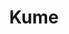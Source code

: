---
layout: place
title: "Kume"
permalink: /new-hampshire/epping/kume.html
stateAbbr: NH
stateName: New Hampshire
cityName: Epping
seo:
  name: "Kume"
  type: Restaurant
  links: https://www.kume-epping.com/
description: "Looking for sushi in Epping, New Hampshire? Check out Kume for a delightful Japanese dining experience. Enjoy a variety of sushi and other dishes in a welcom..."
place_id: ChIJoQ0gf13x4okRkgWQ2pNNkNs
photos:
  - name: >-
      places/ChIJoQ0gf13x4okRkgWQ2pNNkNs/photos/AeeoHcKpZdko5cZPG7KAeseIG1V-AkFcNHB8wTlPoIIhWjOfg51FITczdjM1tI2lM46Sh_VqSs5-of0kBAAArHJWJokrTvUg__6iBdYLqqiPftgfaf1UVYW7X1vYGnUFc_2kMBLwtLLWFG_G_VowZhOGU5hkaE8VGeLcAnLSp8aBahTmx_iQ7YrcQHQnLQS4U9qnNONaOGBvcMDG9-y3LM0flceeYV9K4W0nTVmDwe0KvVql8JvkhzKOT6Vr9WAKayAoJpVWy6_HGPrq-8HX5fKtAw89dMCxUbKNhub6h2NU1z5nvvSn1jkYRisQBFfIjB6Y7tkCx-cTQzvA5Ca3VRZA5XAjothW-Ma9-ABBxQfrXBFFRYPEMrsTLulZejc_KRz8OHbvD8BMZYsEp5Fj9b3_AZLHOSF3ftcI36SbXVUFNIsPnQ
    widthPx: 3332
    heightPx: 1636
    authorAttributions:
      - displayName: R Houseman
        uri: https://maps.google.com/maps/contrib/111018335236251140654
        photoUri: >-
          https://lh3.googleusercontent.com/a/ACg8ocLcj1MitlrNGOiCxvJAs6AmrTMTKxi0Bi3PmL41oBkAgu3hxQ=s100-p-k-no-mo
    flagContentUri: >-
      https://www.google.com/local/imagery/report/?cb_client=maps_api_places.places_api&image_key=!1e10!2sCIHM0ogKEICAgID2oYWXPw&hl=en-US
    googleMapsUri: >-
      https://www.google.com/maps/place//data=!3m4!1e2!3m2!1sCIHM0ogKEICAgID2oYWXPw!2e10!4m2!3m1!1s0x89e2f15d7f200da1:0xdb904d93da900592
  - name: >-
      places/ChIJoQ0gf13x4okRkgWQ2pNNkNs/photos/AeeoHcIlSp1ky3bi0qmU8UFXtRLSLXuJIrOEjDSbKB7uoanSB8j2JzdOdXaLHhEZcpAexUy72qK32YDIpZnPGP1tpqyahLEH7y1QTZKVWEUYELEdRRDpagUvZuro9YVbmPjaieYODCkVnua5HvD541emKa158sb_to5g0GUn_SAJZWTL4Ele8QPKtiOS3oc9C2WoJ9X9DsCKgTjuiJv9pjHHCjNU5i6hmky6qjD7Br1WA6wPzT8YCS5bH-9T4kZ1ixFsFXBwXk3YgyJd9d1vF0ppu5L5yoRO_I85U2EtgapLAOha07Rov160lZzK9w32hZYEmvpEzyqOTRosRaBaO8x1qGedcpZ7XoLsrPG4nVG0TmuKQWuWupuUNUHZOwLoTOHTfu4dNDx_g_m9p6pc6t7uvwHY6LIZpcxWnoW_mRJeKmr4iGI
    widthPx: 2592
    heightPx: 1456
    authorAttributions:
      - displayName: Kathleen Hawkes
        uri: https://maps.google.com/maps/contrib/108594920730920724545
        photoUri: >-
          https://lh3.googleusercontent.com/a-/ALV-UjWXHlzrt5C6UtWh4Wc1vOWH7YJWGVjqluCDrdWDQ2J4aVt91ITJxw=s100-p-k-no-mo
    flagContentUri: >-
      https://www.google.com/local/imagery/report/?cb_client=maps_api_places.places_api&image_key=!1e10!2sCIHM0ogKEICAgIDEsLuwvAE&hl=en-US
    googleMapsUri: >-
      https://www.google.com/maps/place//data=!3m4!1e2!3m2!1sCIHM0ogKEICAgIDEsLuwvAE!2e10!4m2!3m1!1s0x89e2f15d7f200da1:0xdb904d93da900592
  - name: >-
      places/ChIJoQ0gf13x4okRkgWQ2pNNkNs/photos/AeeoHcJncsa3lbYAsjWl1w4DaXaAlHmS8onS9z1M7YgQguW_ghoo9m2piG_x1uDpUvTOXe5lF6SJ9Qu4Xg5aBmLFsRP5JoA7jReLPKXXs0iKA5hsT0XBkeeC5j1rP6Vzxnkben1OzJD7yTcF0jZ3_kWYrvQQ1C1bWYUNVrWxvUp2LvKpNpRtNd7c9DlUVDAsawPU7HbR8AyLGG0jq-MiLB0fxVTSmNeK5PKYqNIysv_Xfs-GtfzRH30CyLRtav_Pykdw14r6GEfIVyXe11Z7JZTY1DzqLB3zWjtikIgC__zwTTx2kIXpcAwWBt5pRGfwPKhG5bl-UAqnLxSYX1-wTKbBgm2dv1L4_FCNXiYA5JGezoVB3_c3pIlv5nzYMGm8_2Bef101leNKAOduBnT2d4Zfv_Z-eH5ydqeroiTyYA9lBMA9Bw
    widthPx: 3000
    heightPx: 4000
    authorAttributions:
      - displayName: Tiffany Tononi
        uri: https://maps.google.com/maps/contrib/111308129805927493102
        photoUri: >-
          https://lh3.googleusercontent.com/a-/ALV-UjW_ZW85RrNUpr9FvuJXpaeBp60UbFFk86JGZAnFQEa5x0n9gRQ=s100-p-k-no-mo
    flagContentUri: >-
      https://www.google.com/local/imagery/report/?cb_client=maps_api_places.places_api&image_key=!1e10!2sCIHM0ogKEICAgICHwtn2LQ&hl=en-US
    googleMapsUri: >-
      https://www.google.com/maps/place//data=!3m4!1e2!3m2!1sCIHM0ogKEICAgICHwtn2LQ!2e10!4m2!3m1!1s0x89e2f15d7f200da1:0xdb904d93da900592
  - name: >-
      places/ChIJoQ0gf13x4okRkgWQ2pNNkNs/photos/AeeoHcL71To4DU-LvFaM6rtQfC6SVJw44QmsW0ReLE-qVxYgpYXRRCkXmCXhKTyNayjvxtOkmh9yWb533S9A8zJ_gJHLcVuCf4JxhflWW-e2Q2ShoBVAfwiEHY1iwZjT5xr9fiW4IT3se2Q7eBUVoYKbTtSX1dc34lKzMIfPDVHCfCCDQnxaePKG7HxHh7IqHERtdH5Sz-M-RLqnG1_0uJnRFATyXCcJSmFImqH9Mso3eQxE5f4BN8PBX8ssc6aOTvjIDGmrfTSPwi1wAu_w1beysQ1d2FYrvWp2uLPOVG3IsLuoM26Dp_E7beLlePMv0cqlFhOCYovnwBmj8Hl1eKe-WgbKgtHm44zBwZ6dpD9dnbipOpnAftl8Y3p2w0gqN5EDVX77RCspiUgnc6zYzv0_rMPY3jAmnCdYDnpI0mV9yMsSlm0
    widthPx: 1440
    heightPx: 1080
    authorAttributions:
      - displayName: Bing Gao
        uri: https://maps.google.com/maps/contrib/102053516001273139175
        photoUri: >-
          https://lh3.googleusercontent.com/a-/ALV-UjU0r9cjMlzGCMkNvBryXju6Fv2NpSbZW7k_QqAKMPPrSx2087qP=s100-p-k-no-mo
    flagContentUri: >-
      https://www.google.com/local/imagery/report/?cb_client=maps_api_places.places_api&image_key=!1e10!2sCIHM0ogKEICAgIC7qJ-4vgE&hl=en-US
    googleMapsUri: >-
      https://www.google.com/maps/place//data=!3m4!1e2!3m2!1sCIHM0ogKEICAgIC7qJ-4vgE!2e10!4m2!3m1!1s0x89e2f15d7f200da1:0xdb904d93da900592
  - name: >-
      places/ChIJoQ0gf13x4okRkgWQ2pNNkNs/photos/AeeoHcJjmjO4Ikifglt0JJYP2CCPmqCIFh4ddiM2mkWrjjRoEqG7S90re-afTv1UCJ2viYGoXyXX7g0v_6EQknbSTw2cvptYzLHS-pM21NeLVheCysAaPMjJ_IbqTAK55XuyoEPQ1pkBZEFk3JgHcSQSzU5uCq482Nsg1PIz_KgITUPTP9BSAmepim1PluQfpkFP8w9FKJCaRRq8Ihb2HQWUPmVj6QCBGLF4utroKrrlAfVM8rbtiiMClo4Ye2A-rg12Ddl-qhnTLJ1dZptbSDcBNqcxIdeanhVnk9mMyk9EngcJUquBjoG6ul44ZNJ2dtv8ySKixhrO8F_B91_Hcr6L0iYHu1hRGLwHJ3E-M7hEQWG3PsPppX7u9lg2CLZI5zlFwPQFgPg1t6w9JJjUIikkXPDFVc-oXWQlxoRgIRps-bOBHLVS
    widthPx: 4000
    heightPx: 2252
    authorAttributions:
      - displayName: Iam Noone
        uri: https://maps.google.com/maps/contrib/111529491327016136402
        photoUri: >-
          https://lh3.googleusercontent.com/a-/ALV-UjUXQcFQl_1VzbfBl-h5HvkEAXvTRObTIFBKiwU_B43D6N4blGDa=s100-p-k-no-mo
    flagContentUri: >-
      https://www.google.com/local/imagery/report/?cb_client=maps_api_places.places_api&image_key=!1e10!2sCIHM0ogKEICAgIDB-MnclwE&hl=en-US
    googleMapsUri: >-
      https://www.google.com/maps/place//data=!3m4!1e2!3m2!1sCIHM0ogKEICAgIDB-MnclwE!2e10!4m2!3m1!1s0x89e2f15d7f200da1:0xdb904d93da900592
  - name: >-
      places/ChIJoQ0gf13x4okRkgWQ2pNNkNs/photos/AeeoHcJwungnS-NMI_djie5X01Jhgo_0WqUZyeR2tBpDE58hCjXRhvSVNEOTE---870LFAeRoFwZ0tjhcoR3qXUx2VZkJ06nLo4No1xv7IDvgQD8L8MTdg7r5eIehBrj4XqEYdfuqmTLE-PJvHZ_lX_LY-V4XT4uzYBmMLnbwR3j3Di4l9P4XW9guF9nluHEikk5_7fvm2spfg8CT18guXFwvDU-qbURYYi2ehSWCGo-z9IjGwDI6uAlQdG9gDDyKlIoYppiUuk1LvV8VLfjvJOktjOr4PKMvByGysu2-k2id_q6L_DaZpPSm_CtIjF-EbRsOPbx0AKTQxZRDisyhs_6gYNCAff0kK8cGn1mgxYa550G8mzLRPoYnmZxgkyXcf-ejAxa0U7qbPEh3FEjkCwFH8DlHACcNUtdAE__yBuJ8T5JFg
    widthPx: 4080
    heightPx: 3072
    authorAttributions:
      - displayName: Donna Brady
        uri: https://maps.google.com/maps/contrib/115141082574859331828
        photoUri: >-
          https://lh3.googleusercontent.com/a/ACg8ocIfp1V7UTLcYQp2ExG6JptD6SuMtZiDrCGyDbnk9ZWR4Xg0yA=s100-p-k-no-mo
    flagContentUri: >-
      https://www.google.com/local/imagery/report/?cb_client=maps_api_places.places_api&image_key=!1e10!2sCIHM0ogKEICAgICn-7uvNQ&hl=en-US
    googleMapsUri: >-
      https://www.google.com/maps/place//data=!3m4!1e2!3m2!1sCIHM0ogKEICAgICn-7uvNQ!2e10!4m2!3m1!1s0x89e2f15d7f200da1:0xdb904d93da900592
  - name: >-
      places/ChIJoQ0gf13x4okRkgWQ2pNNkNs/photos/AeeoHcJMf5Hw8pGVJp_w57gagLpPcyWUj1Fo6N_IYulhPGAQjHx38OcIR8YN3C2rzHLfAkzLg_5-LN0FusxhOGqLcDSVUTT8WyaHzFhrFSOy-kBVM4lM6BDk1_ZsKM2KTT5Pcio8E-9od4F45sFMoxprMdsILkqDfVZ09MMNEnL3KezU6FDFbmxu5aILLMMlAGl3wGDn0fy_mdswnmR_PE6xymXm4ixb6G_RpN-TeMiuvIzeidlYwcpggzaVupZdG6wjwY1Mw9YHRj9PqO8m4e130htV5hk7rQp047neGRcKaplIs_zvJFuda1CmT0CKsLC0Ss8_KDSG1_gth9WQaCwbg8QZ9xG4C8yKC1z5UG-sHAw1VhvRZLtz7Q_lldhmcHcVcaOT_3xkDJisWd1lYiJpvYKN8j06hu5h8PbSjgjRXATJj8SK
    widthPx: 3000
    heightPx: 4000
    authorAttributions:
      - displayName: Carlyle Johnson
        uri: https://maps.google.com/maps/contrib/113717088958627492570
        photoUri: >-
          https://lh3.googleusercontent.com/a-/ALV-UjUVQd2BaxVWe-PNskEL3ydlmKNL3PSWBMbRIqOrvqAWjEsX-Q=s100-p-k-no-mo
    flagContentUri: >-
      https://www.google.com/local/imagery/report/?cb_client=maps_api_places.places_api&image_key=!1e10!2sCIHM0ogKEICAgICWqOnklAE&hl=en-US
    googleMapsUri: >-
      https://www.google.com/maps/place//data=!3m4!1e2!3m2!1sCIHM0ogKEICAgICWqOnklAE!2e10!4m2!3m1!1s0x89e2f15d7f200da1:0xdb904d93da900592
  - name: >-
      places/ChIJoQ0gf13x4okRkgWQ2pNNkNs/photos/AeeoHcJz8TCQUdVok06zGQ-jj20fwAMG5926TgxaDzm4JIoiZil_gJRV_v3XPOOiFAVY2ZA4DhwM1488McJ7OMxm84FgoXgjyIQ4LPoeKTV60v_vZMWSN-PTOpjSXgNb0PvN0SHvfQspCyBUCP6iT0zybXVePcWol30-j2ZxVpK3Wf01QDWBfXN98vBp8TkggMJsgmSJV6k3WWOpvQO9N-6CMbc_omn0IxPN3M-Twdjd4U1LgsRiP1SludT-Mh6es1ROYpMhqd4YZsnZ0HOgWnslkNoKf_8prvjAqpl9XxVHOYimQPm0DwRQRB_xWJ3BJ_fTMt3XoIz71S_zHvht34PkBwp9tZbu6u4zEIDIbGIkRm3IB2sSDBJ8FelVTfwThv5wlrOQfyzI5I6muxSk3eV5EuIvwULs6IBxtE_teltQRes2eusz
    widthPx: 4032
    heightPx: 3024
    authorAttributions:
      - displayName: Gino Filicetti
        uri: https://maps.google.com/maps/contrib/100902895376853011666
        photoUri: >-
          https://lh3.googleusercontent.com/a-/ALV-UjVVqRKLTcFvRjCktbxv_QsBIEPSr7WPRCO78Os0rsQgR7YY2xQ=s100-p-k-no-mo
    flagContentUri: >-
      https://www.google.com/local/imagery/report/?cb_client=maps_api_places.places_api&image_key=!1e10!2sCIHM0ogKEICAgICa7Y2z_gE&hl=en-US
    googleMapsUri: >-
      https://www.google.com/maps/place//data=!3m4!1e2!3m2!1sCIHM0ogKEICAgICa7Y2z_gE!2e10!4m2!3m1!1s0x89e2f15d7f200da1:0xdb904d93da900592
  - name: >-
      places/ChIJoQ0gf13x4okRkgWQ2pNNkNs/photos/AeeoHcIR40U-eRuBg7H3thiuhOy6DPioMHr_MIUpRPl9l-OnlUGWaxNhK-bPyswi01MGH021Xu7_XzuLdb5k8SqiOMWVgp6LZzuCbpBo8RiW9MgnfmPwEducBlDxyoX2Sv9rmPbmpxshAjhmMWDSrHHbnbaBciISiU5fsY7zr5dY5rH_yhGL4Xm3snfW6Yl7KSXWAbPFLF40k3UZUkWYJK1zw7P_Y0bLmBXsC8jWvghXMFZ92j60Yfjkfe0fKBSqpWaqomIlZyqJktQ7sYTJKTm2FuWZrJvTempGY723rUu6COr4I3oIUikj3w-hvZZX-R9n-Udl0-RwwK679Era0CZAmMNt3js-cvP9ev-QjMQQiiRu8J10tbpcELH2mRHJbexb1_XqfvPGW0UJw8N-i8E5wcPFOpIOOTd-JTs6046xDdJNWA
    widthPx: 4032
    heightPx: 3024
    authorAttributions:
      - displayName: Aaron Haines
        uri: https://maps.google.com/maps/contrib/101360107968881392463
        photoUri: >-
          https://lh3.googleusercontent.com/a-/ALV-UjWyvSkaygBgm0s4Z0ESBijy0fl2Ya-XPhaNltiHE7Bjzcd0G9rZIQ=s100-p-k-no-mo
    flagContentUri: >-
      https://www.google.com/local/imagery/report/?cb_client=maps_api_places.places_api&image_key=!1e10!2sCIHM0ogKEICAgICM0pqXOQ&hl=en-US
    googleMapsUri: >-
      https://www.google.com/maps/place//data=!3m4!1e2!3m2!1sCIHM0ogKEICAgICM0pqXOQ!2e10!4m2!3m1!1s0x89e2f15d7f200da1:0xdb904d93da900592
  - name: >-
      places/ChIJoQ0gf13x4okRkgWQ2pNNkNs/photos/AeeoHcL80InyPYkWS3OH0qN2jIKZ-_EOpVgWYkOKBAvKhS760z32fMe93-4v7QYlNGVM7EXgt9MuNQazIxj26JURjWeUwq2qz3rZISH6gHXBqn6XfuIG4ZhYBMBUakH_7pcDtWAkssK3tkNfU2ou3iiSqa6xHHwFN1Iof3KVoe_RaXiv_L7BVCJZ6Nkskc-jLxLBmbZ2TeRQVScYe4XxbvhykoGf-SptjO9gTPldES6910rH-zR8f87boHvYaaXbIlfaWnO_o3xstZ2bL25wUWLUaxEByH84cKhV4ttV1loX31FmDee1FQm9hLSSaOZxWJMTQiAZiw5NUVXJPpG9XFBqXmSNJ8BqlZp7-2L8r1Db_cT7zAu8_g8-FO7Coo7cAX1qk4Zz6zq3zIqVVUBN4aMAnQ3ct3aYPQ5ie8p-r4efV-7odgXI
    widthPx: 3000
    heightPx: 4000
    authorAttributions:
      - displayName: Jerod Tier
        uri: https://maps.google.com/maps/contrib/104779368783230818132
        photoUri: >-
          https://lh3.googleusercontent.com/a-/ALV-UjUgsHBlBHVBV2PfNB7tpuvucXgVTnfJNjFCuQynplfDSzOp3NBUNw=s100-p-k-no-mo
    flagContentUri: >-
      https://www.google.com/local/imagery/report/?cb_client=maps_api_places.places_api&image_key=!1e10!2sCIHM0ogKEICAgICpzMSs8gE&hl=en-US
    googleMapsUri: >-
      https://www.google.com/maps/place//data=!3m4!1e2!3m2!1sCIHM0ogKEICAgICpzMSs8gE!2e10!4m2!3m1!1s0x89e2f15d7f200da1:0xdb904d93da900592
address: 24 Calef Hwy, Epping, NH 03042, USA
street: 24 Calef Hwy
city: Epping
state: NH
zip: '03042'
country: USA
neighborhood: null
latitude: '43.024437'
longitude: '-71.075660'
accessibility_options:
  wheelchairAccessibleParking: true
  wheelchairAccessibleEntrance: true
  wheelchairAccessibleRestroom: true
  wheelchairAccessibleSeating: true
business_status: OPERATIONAL
name: Kume
google_maps_links:
  directionsUri: >-
    https://www.google.com/maps/dir//''/data=!4m7!4m6!1m1!4e2!1m2!1m1!1s0x89e2f15d7f200da1:0xdb904d93da900592!3e0
  placeUri: https://maps.google.com/?cid=15821230788374955410
  writeAReviewUri: >-
    https://www.google.com/maps/place//data=!4m3!3m2!1s0x89e2f15d7f200da1:0xdb904d93da900592!12e1
  reviewsUri: >-
    https://www.google.com/maps/place//data=!4m4!3m3!1s0x89e2f15d7f200da1:0xdb904d93da900592!9m1!1b1
  photosUri: >-
    https://www.google.com/maps/place//data=!4m3!3m2!1s0x89e2f15d7f200da1:0xdb904d93da900592!10e5
primary_type: Restaurant
opening_hours:
  regular: null
  current: null
secondary_opening_hours:
  regular:
    weekdayDescriptions: null
    type: null
  current:
    weekdayDescriptions: null
    type: null
phone: (603) 679-8882
price_level: PRICE_LEVEL_MODERATE
price_range: $20 &ndash; $30
rating: '4.2'
rating_count: 750
website: https://www.kume-epping.com/
reviews: null
parking_options: null
payment_options: null
allow_dogs: null
curbside_pickup: null
delivery: null
dine_in: null
good_for_children: null
good_for_groups: null
good_for_sports: null
live_music: null
menu_for_children: null
outdoor_seating: null
reservable: null
restroom: null
serves_beer: null
serves_breakfast: null
serves_brunch: null
serves_cocktails: null
serves_coffee: null
serves_dinner: null
serves_dessert: null
serves_lunch: null
serves_vegetarian_food: null
serves_wine: null
takeout: null
summary: null

---